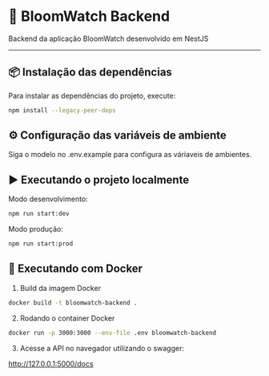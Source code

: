 # 🚀 BloomWatch Backend

Backend da aplicação BloomWatch desenvolvido em NestJS

---

## 📦 Instalação das dependências

Para instalar as dependências do projeto, execute:

```bash
npm install --legacy-peer-deps
```

## ⚙️ Configuração das variáveis de ambiente

Siga o modelo no .env.example para configura as váriaveis de ambientes.

## ▶️ Executando o projeto localmente

Modo desenvolvimento:

```bash
npm run start:dev
```

Modo produção:

```bash
npm run start:prod
```

## 🐳 Executando com Docker

1. Build da imagem Docker

```bash
docker build -t bloomwatch-backend .
```

2. Rodando o container Docker

```bash
docker run -p 3000:3000 --env-file .env bloomwatch-backend
```

3. Acesse a API no navegador utilizando o swagger:

http://127.0.0.1:5000/docs
